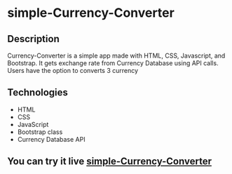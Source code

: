 # simple-Currency-Converter
## Description

Currency-Converter is a simple app made with HTML, CSS, Javascript,  and Bootstrap. It gets exchange rate from Currency Database using API calls. Users have the option to converts 3 currency
## Technologies
* HTML
* CSS
* JavaScript
* Bootstrap class
* Currency Database API


## You can try it live <a href = "https://maksimtimchenko.github.io/simple-Currency-Converter/" target="_blank">simple-Currency-Converter</a>
